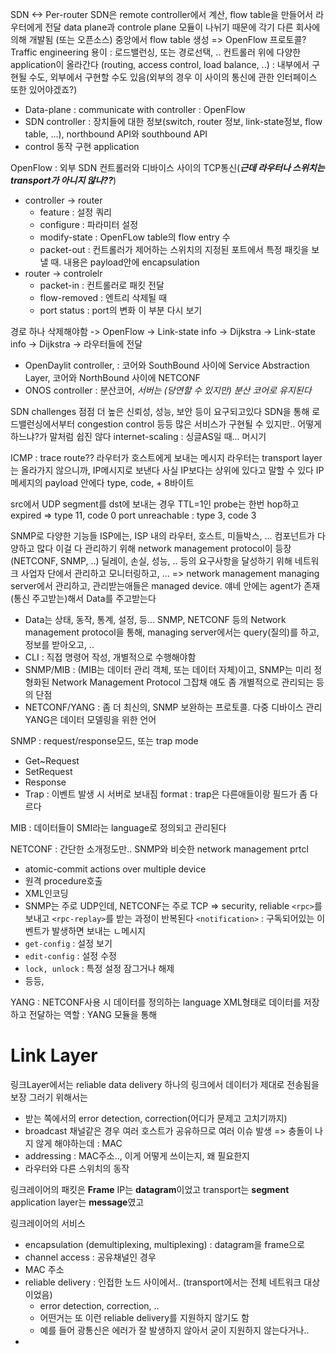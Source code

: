 SDN <-> Per-router
SDN은 remote controller에서 계산, flow table을 만들어서 라우터에게 전달
data plane과 controle plane 모듈이 나뉘기 때문에 각기 다른 회사에 의해 개발됨 (또는 오픈소스)
중앙에서 flow table 생성 => OpenFlow 프로토콜?
Traffic engineering 용이 : 로드밸런싱, 또는 경로선택, ..
컨트롤러 위에 다양한 application이 올라간다 (routing, access control, load balance, ..) : 내부에서 구현될 수도, 외부에서 구현할 수도 있음(외부의 경우 이 사이의 통신에 관한 인터페이스 또한 있어야겠죠?)
- Data-plane : communicate with controller : OpenFlow
- SDN controller : 장치들에 대한 정보(switch, router 정보, link-state정보, flow table, ...), northbound API와 southbound API
- control 동작 구현 application

OpenFlow : 외부 SDN 컨트롤러와 디바이스 사이의 TCP통신(***근데 라우터나 스위치는 transport가 아니지 않나??***)
- controller -> router
	- feature : 설정 쿼리
	- configure : 파라미터 설정
	- modify-state : OpenFLow table의 flow entry 수
	- packet-out : 컨트롤러가 제어하는 스위치의 지정된 포트에서 특정 패킷을 보낼 때. 내용은 payload안에 encapsulation
- router -> controlelr
	- packet-in : 컨트롤러로 패킷 전달
	- flow-removed : 엔트리 삭제될 때
	- port status : port의 변화
이 부분 다시 보기

경로 하나 삭제해야함 -> OpenFlow -> Link-state info -> Dijkstra -> Link-state info -> Dijkstra -> 라우터들에 전달

- OpenDaylit controller,  : 코어와 SouthBound 사이에 Service Abstraction Layer, 코어와 NorthBound 사이에 NETCONF 
- ONOS controller : 분산코어, 
*서버는 (당연할 수 있지만) 분산 코어로 유지된다*

SDN challenges
점점 더 높은 신뢰성, 성능, 보안 등이 요구되고있다
SDN을 통해 로드밸런싱에서부터 congestion control 등등 많은 서비스가 구현될 수 있지만.. 어떻게 하느냐?가 말처럼 쉽진 않다
internet-scaling : 싱글AS일 때... 머시기

ICMP : trace route??
라우터가 호스트에게 보내는 메시지
라우터는 transport layer는 올라가지 않으니까, IP메시지로 보낸다
사실 IP보다는 상위에 있다고 말할 수 있다
IP메세지의 payload 안에다
type, code, + 8바이트

src에서 UDP segment를 dst에 보내는 경우
TTL=1인 probe는 한번 hop하고 expired => type 11, code 0
port unreachable : type 3, code 3

SNMP로 다양한 기능들
ISP에는, ISP 내의 라우터, 호스트, 미들박스, ... 컴포넌트가 다양하고 많다
이걸 다 관리하기 위해 network management protocol이 등장(NETCONF, SNMP, ..)
딜레이, 손실, 성능, .. 등의 요구사항을 달성하기 위해 네트워크 사업자 단에서 관리하고 모니터링하고, ... => network management
managing server에서 관리하고, 관리받는애들은 managed device. 얘네 안에는 agent가 존재(통신 주고받는)해서 Data를 주고받는다
- Data는 상태, 동작, 통계, 설정, 등...
SNMP, NETCONF 등의 Network management protocol을 통해, managing server에서는 query(질의)를 하고,  정보를 받아오고, ..
- CLI : 직접 명령어 작성, 개별적으로 수행해야함
- SNMP/MIB : (MIB는 데이터 관리 객체, 또는 데이터 자체)이고, SNMP는 미리 정형화된 Network Management Protocol 그잡채
	얘도 좀 개별적으로 관리되는 등의 단점
- NETCONF/YANG : 좀 더 최신의, SNMP 보완하는 프로토콜. 다중 디바이스 관리
	YANG은 데이터 모델링을 위한 언어

SNMP : request/response모드, 또는 trap mode
- Get~Request
- SetRequest
- Response
- Trap : 이벤트 발생 시 서버로 보내짐
format : trap은 다른애들이랑 필드가 좀 다르다

MIB : 데이터들이 SMI라는 language로 정의되고 관리된다

NETCONF : 간단한 소개정도만.. SNMP와 비슷한 network management prtcl
- atomic-commit actions over multiple device
- 원격 procedure호출 
- XML인코딩
- SNMP는 주로 UDP인데, NETCONF는 주로 TCP => security, reliable
`<rpc>`를 보내고 `<rpc-replay>`를 받는 과정이 반복된다
`<notification>` : 구독되어있는 이벤트가 발생하면 보내는 ㄴ메시지
- `get-config` : 설정 보기
- `edit-config` : 설정 수정
- `lock, unlock` : 특정 설정 잠그거나 해제
- 등등,

YANG : NETCONF사용 시 데이터를 정의하는 language
XML형태로 데이터를 저장하고 전달하는 역할 : YANG 모듈을 통해


# Link Layer
링크Layer에서는 reliable data delivery
하나의 링크에서 데이터가 제대로 전송됨을 보장
그러기 위해서는
- 받는 쪽에서의 error detection, correction(어디가 문제고 고치기까지)
- broadcast 채널같은 경우 여러 호스트가 공유하므로 여러 이슈 발생
	=> 충돌이 나지 않게 해야하는데 : MAC
- addressing : MAC주소.., 이게 어떻게 쓰이는지, 왜 필요한지
- 라우터와 다른 스위치의 동작

링크레이어의 패킷은 **Frame**
IP는 **datagram**이었고
transport는 **segment**
application layer는 **message**였고

링크레이어의 서비스
- encapsulation (demultiplexing, multiplexing) : datagram을 frame으로
- channel access : 공유채널인 경우
- MAC 주소
- reliable delivery : 인접한 노드 사이에서.. (transport에서는 전체 네트워크 대상이었음)
	- error detection, correction, ..
	- 어떤거는 또 이런 reliable delivery를 지원하지 않기도 함
	- 예를 들어 광통신은 에러가 잘 발생하지 않아서 굳이 지원하지 않는다거나..
- 